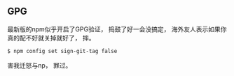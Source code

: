 ## GPG

最新版的npm似乎开启了GPG验证，
捣鼓了好一会没搞定，
海外友人表示如果你真的配不好就关掉就好了，
摔。

```bash
$ npm config set sign-git-tag false
```

害我迁怒与np，
罪过。
